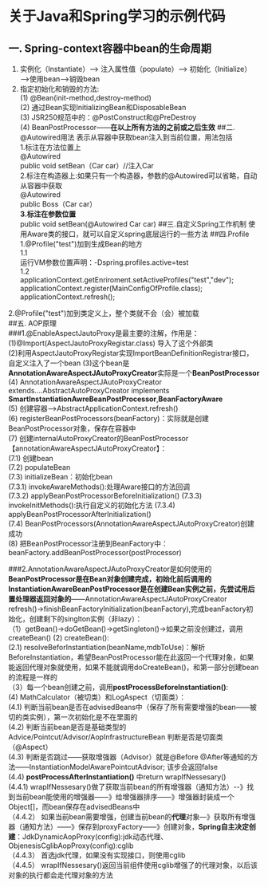 # 关于Java和Spring学习的示例代码
## 一.  Spring-context容器中bean的生命周期
1. 实例化（Instantiate）——> 注入属性值（populate）——> 初始化（Initialize）——>使用bean——>销毁bean
2. 指定初始化和销毁的方法:   
  (1) @Bean(init-method,destroy-method)   
  (2) 通过Bean实现InitializingBean和DisposableBean  
  (3) JSR250规范中的：@PostConstruct和@PreDestroy  
  (4) BeanPostProcessor——**在以上所有方法的之前或之后生效**
##二. @Autowired用法
表示从容器中获取bean注入到当前位置，用法包括   
1.标注在方法位置上   
@Autowired    
public void setBean（Car car）//注入Car    
2.标注在构造器上:如果只有一个构造器，参数的@Autowired可以省略，自动从容器中获取    
@Autowired    
public Boss（Car car）    
**3.标注在参数位置**    
public void setBean(@Autowired Car car)
##三.自定义Spring工作机制
使用Aware类的接口，就可以自定义spring底层运行的一些方法
##四.Profile    
1.@Profile("test")加到生成Bean的地方     
1.1    
运行VM参数位置声明：-Dspring.profiles.active=test     
1.2     
applicationContext.getEnriroment.setActiveProfiles("test","dev");    
applicationContext.register(MainConfigOfProfile.class);    
applicationContext.refresh();     
    
2.@Profile("test")加到类定义上，整个类就不会（会）被加载   
##五. AOP原理   
###1.@EnableAspectJautoProxy是最主要的注解，作用是：    
(1)@Import(AspectJautoProxyRegistar.class) 导入了这个外部类    
(2)利用AspectJautoProxyRegistar实现ImportBeanDefinitionRegistrar接口，自定义注入了一个bean
(3)这个bean是**AnnotationAwareAspectJAutoProxyCreator**实际是一个**BeanPostProcessor**    
(4) AnnotationAwareAspectJAutoProxyCreator extends....AbstractAutoProxyCreator implements **SmartInstantiationAwreBeanPostProcessor**,**BeanFactoryAware**   
(5) 创建容器-->AbstractApplicationContext.refresh()    
(6) registerBeanPostProcessors(beanFactory)：实际就是创建BeanPostProcessor对象，保存在容器中     
(7) 创建internalAutoProxyCreator的BeanPostProcessor【annotationAwareAspectJAutoProxyCreator】：   
(7.1) 创建bean   
(7.2) populateBean    
(7.3) initializeBean：初始化bean   
(7.3.1) invokeAwareMethods():处理Aware接口的方法回调    
(7.3.2) applyBeanPostProcessorBeforeInitialization()
(7.3.3) invokeInitMethods():执行自定义的初始化方法
(7.3.4) applyBeanPostProcessorAfterInitialization()           
(7.4) BeanPostProcessors(AnnotationAwareAspectJAutoProxyCreator)创建成功        
(8) 把BeanPostProcessor注册到BeanFactory中：beanFactory.addBeanPostProcessor(postProcessor)             

###2.AnnotationAwareAspectJAutoProxyCreator是如何使用的    
**BeanPostProcessor是在Bean对象创建完成，初始化前后调用的**
**InstantiationAwareBeanPostProcessor是在创建Bean实例之前，先尝试用后置处理器返回对象的**——AnnotationAwareAspectJAutoProxyCreator     
refresh()->finishBeanFactoryInitialization(beanFactory),完成beanFactory初始化，创建剩下的singlton实例（非lazy）：     
（1）getBean()->doGetBean()->getSingleton()->如果之前没创建过，调用createBean()
 (2) createBean():    
 (2.1) resolveBeforInstantiation(beanName,mdbToUse)：解析BeforeInstantiation，希望BeanPostProcessor能在此返回一个代理对象，如果能返回代理对象就使用，如果不能就调用doCreateBean()，和第一部分创建bean的流程是一样的   
 （3）每一个bean创建之前，调用**postProcessBeforeInstantiation()**:     
  (4) MathCalculator（被切类）和LogAspect（切面类）：    
  (4.1) 判断当前bean是否在advisedBeans中（保存了所有需要增强的bean——被切的类实例），第一次初始化是不在里面的     
  (4.2) 判断当前bean是否是基础类型的Advice/Pointcut/Advisor/AopInfrastructureBean  判断是否是切面类（@Aspect）     
  (4.3) 判断是否跳过——获取增强器（Advisor）就是@Before @After等通知的方法——InstantiationModelAwarePointcutAdvisor; 该步会返回false    
  (4.4) **postProcessAfterInstantiation()** 中return wrapIfNessesary()     
  (4.4.1) wrapIfNessesary()做了获取当前bean的所有增强器（通知方法）--》找到当前bean能使用的增强器——》给增强器排序——》增强器封装成一个Object[]，而bean保存在advisedBeans中    
  （4.4.2） 如果当前bean需要增强，创建当前bean的**代理**对象—》获取所有增强器（通知方法）——》保存到proxyFactory——》创建对象，**Spring自主决定创建**：JdkDynamicAopProxy(config):jdk动态代理、ObjenesisCglibAopProxy(config):cglib    
  （4.4.3） 首选jdk代理，如果没有实现接口，则使用cglib   
  （4.4.5） wrapIfNessesary()返回当前组件使用cglib增强了的代理对象，以后该对象的执行都会走代理对象的方法           
  
  
 